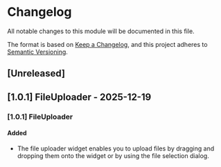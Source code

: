 # Changelog

All notable changes to this module will be documented in this file.

The format is based on [Keep a Changelog](https://keepachangelog.com/en/1.0.0/), and this project adheres to [Semantic Versioning](https://semver.org/spec/v2.0.0.html).

## [Unreleased]

## [1.0.1] FileUploader - 2025-12-19

### [1.0.1] FileUploader

#### Added

-   The file uploader widget enables you to upload files by dragging and dropping them onto the widget or by using the file selection dialog.
